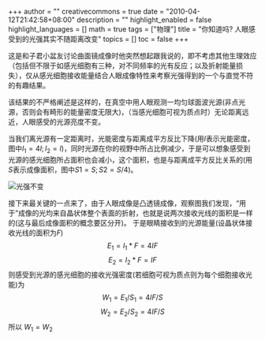 +++
author = ""
creativecommons = true
date = "2010-04-12T21:42:58+08:00"
description = ""
highlight_enabled = false
highlight_languages = []
math = true
tags = ["物理"]
title = "你知道吗? 人眼感受到的光强其实不随距离改变"
topics = []
toc = false
+++

这是和子君小盆友讨论曲面镜成像时他突然想起跟我说的，即不考虑其他生理效应（包括但不限于如感光细胞有三种，对不同频率的光有反应；以及折射能量损失），仅从感光细胞接收能量结合人眼成像特性来考察光强得到的一个与直觉不符的有趣结果。

该结果的不严格阐述是这样的，在真空中用人眼观测一均匀球面波光源(非点光源，否则会有畸形的能量密度无限大)，（当感光细胞可视为质点时）无论距离远近，人眼感受的光源亮度不变。

当我们离光源有一定距离时，光能密度与距离成平方反比下降(用$I$表示光能密度，图中$I_1=4I; I_2=I$)，同时光源在你的视野中所占比例减少，于是可以想象感受到光源的感光细胞所占面积也会减小，这个面积，也是与距离成平方反比关系的(用$S$表示成像面积，图中$S1=S;S2=S/4$)。

![光强不变](/img/light-intensity-illustration.jpg)

接下来最关键的一点来了，由于人眼成像是凸透镜成像，观察图我们发现，“用于”成像的光均来自晶状体整个表面的折射，也就是说两次接收光线的面积是一样的(这与最后成像面积的概念要区分开)。
于是眼睛接收到的光源能量(设晶状体接收光线的面积为$F$)
     $$E_1=I_1*F=4IF$$
     $$E_2=I_2*F=IF$$
则感受到光源的感光细胞的接收光强密度(若细胞可视为质点则为每个细胞接收光能)为
   $$W_1=E_1/S_1=4IF/S$$
   $$W_2=E_2/S_2=4IF/S$$
   所以 $W_1=W_2$
